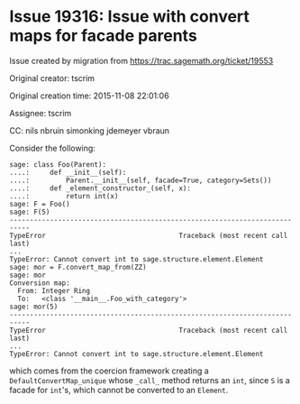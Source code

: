 # Issue 19316: Issue with convert maps for facade parents

Issue created by migration from https://trac.sagemath.org/ticket/19553

Original creator: tscrim

Original creation time: 2015-11-08 22:01:06

Assignee: tscrim

CC:  nils nbruin simonking jdemeyer vbraun

Consider the following:

```
sage: class Foo(Parent):
....:     def __init__(self):
....:         Parent.__init__(self, facade=True, category=Sets())
....:     def _element_constructor_(self, x):
....:         return int(x)
sage: F = Foo()
sage: F(5)
---------------------------------------------------------------------------
TypeError                                 Traceback (most recent call last)
...
TypeError: Cannot convert int to sage.structure.element.Element
sage: mor = F.convert_map_from(ZZ)
sage: mor
Conversion map:
  From: Integer Ring
  To:   <class '__main__.Foo_with_category'>
sage: mor(5)
---------------------------------------------------------------------------
TypeError                                 Traceback (most recent call last)
...
TypeError: Cannot convert int to sage.structure.element.Element
```

which comes from the coercion framework creating a `DefaultConvertMap_unique` whose `_call_` method returns an `int`, since `S` is a facade for `int`'s, which cannot be converted to an `Element`.
